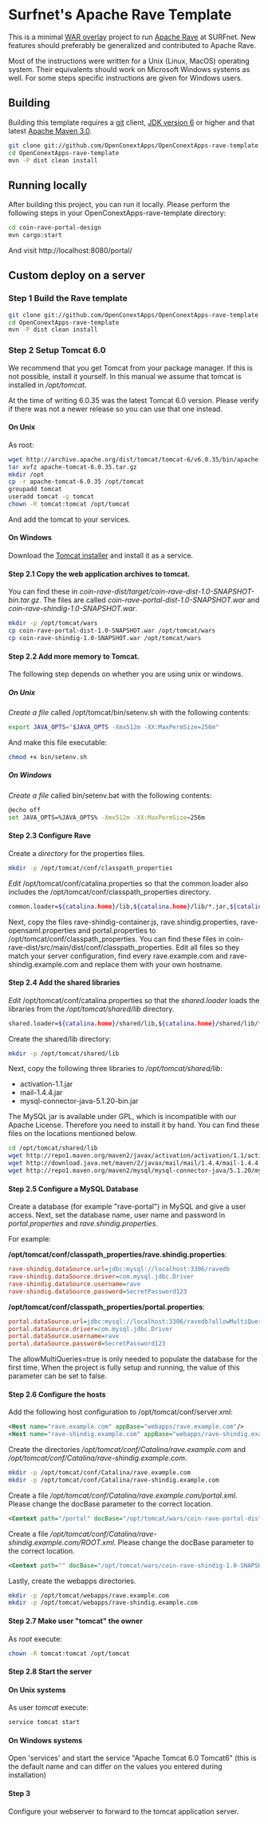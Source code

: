 # Surfnet's Apache Rave Template

This is a minimal [WAR overlay](http://maven.apache.org/plugins/maven-war-plugin/overlays.html) project to run
[Apache Rave](http://rave.apache.org/) at SURFnet.
New features should preferably be generalized and contributed to Apache Rave.

Most of the instructions were written for a Unix (Linux, MacOS) operating system. Their equivalents should work on
Microsoft Windows systems as well. For some steps specific instructions are given for Windows users.

## Building

Building this template requires a [git](http://git-scm.com/) client,
[JDK version 6](http://www.oracle.com/technetwork/java/javase/downloads/index.html) or higher and that latest
[Apache Maven 3.0](http://maven.apache.org/download.html).

```bash
git clone git://github.com/OpenConextApps/OpenConextApps-rave-template.git
cd OpenConextApps-rave-template
mvn -P dist clean install
```

## Running locally

After building this project, you can run it locally.
Please perform the following steps in your OpenConextApps-rave-template directory:

```bash
cd coin-rave-portal-design
mvn cargo:start
```

And visit http://localhost:8080/portal/

## Custom deploy on a server

### Step 1 Build the Rave template

```bash
git clone git://github.com/OpenConextApps/OpenConextApps-rave-template.git
cd OpenConextApps-rave-template
mvn -P dist clean install
```

### Step 2 Setup Tomcat 6.0

We recommend that you get Tomcat from your package manager.
If this is not possible, install it yourself.
In this manual we assume that tomcat is installed in */opt/tomcat*.

At the time of writing 6.0.35 was the latest Tomcat 6.0 version.
Please verify if there was not a newer release so you can use that one instead.

#### On Unix

As root:

```bash
wget http://archive.apache.org/dist/tomcat/tomcat-6/v6.0.35/bin/apache-tomcat-6.0.35.tar.gz
tar xvfz apache-tomcat-6.0.35.tar.gz
mkdir /opt
cp -r apache-tomcat-6.0.35 /opt/tomcat
groupadd tomcat
useradd tomcat -g tomcat
chown -R tomcat:tomcat /opt/tomcat
```

And add the tomcat to your services.

#### On Windows

Download the [Tomcat installer](http://archive.apache.org/dist/tomcat/tomcat-6/v6.0.35/bin/apache-tomcat-6.0.35.exe) and
install it as a service.

#### Step 2.1 Copy the web application archives to tomcat.

You can find these in *coin-rave-dist/target/coin-rave-dist-1.0-SNAPSHOT-bin.tar.gz*.
The files are called *coin-rave-portal-dist-1.0-SNAPSHOT.war* and *coin-rave-shindig-1.0-SNAPSHOT.war*.

```bash
mkdir -p /opt/tomcat/wars
cp coin-rave-portal-dist-1.0-SNAPSHOT.war /opt/tomcat/wars
cp coin-rave-shindig-1.0-SNAPSHOT.war /opt/tomcat/wars
```

#### Step 2.2 Add more memory to Tomcat.

The following step depends on whether you are using unix or windows.

##### On Unix

*Create a file* called /opt/tomcat/bin/setenv.sh with the following contents:

```bash
export JAVA_OPTS="$JAVA_OPTS -Xmx512m -XX:MaxPermSize=256m"
```

And make this file executable:

```bash
chmod +x bin/setenv.sh
```

##### On Windows

*Create a file* called bin/setenv.bat with the following contents:

```bash
@echo off
set JAVA_OPTS=%JAVA_OPTS% -Xmx512m -XX:MaxPermSize=256m
```

#### Step 2.3 Configure Rave

Create a *directory* for the properties files.

```bash
mkdir -p /opt/tomcat/conf/classpath_properties
```

*Edit* /opt/tomcat/conf/catalina.properties so that the common.loader also includes the /opt/tomcat/conf/classpath_properties directory.

```bash
common.loader=${catalina.home}/lib,${catalina.home}/lib/*.jar,${catalina.home}/conf/classpath_properties
```

Next, copy the files rave-shindig-container.js, rave.shindig.properties, rave-opensaml.properties and portal.properties to /opt/tomcat/conf/classpath_properties.
You can find these files in coin-rave-dist/src/main/dist/conf/classpath_properties.
Edit all files so they match your server configuration, find every rave.example.com and rave-shindig.example.com and replace them with your own hostname.

#### Step 2.4 Add the shared libraries

*Edit* /opt/tomcat/conf/catalina.properties so that the *shared.loader* loads the libraries from the */opt/tomcat/shared/lib* directory.

```bash
shared.loader=${catalina.home}/shared/lib,${catalina.home}/shared/lib/*.jar
```

Create the shared/lib directory:

```bash
mkdir -p /opt/tomcat/shared/lib
```

Next, copy the following three libraries to */opt/tomcat/shared/lib*:

* activation-1.1.jar
* mail-1.4.4.jar
* mysql-connector-java-5.1.20-bin.jar

The MySQL jar is available under GPL, which is incompatible with our Apache License. Therefore you need to install it
by hand. You can find these files on the locations mentioned below.

```bash
cd /opt/tomcat/shared/lib
wget http://repo1.maven.org/maven2/javax/activation/activation/1.1/activation-1.1.jar
wget http://download.java.net/maven/2/javax/mail/mail/1.4.4/mail-1.4.4.jar
wget http://repo1.maven.org/maven2/mysql/mysql-connector-java/5.1.20/mysql-connector-java-5.1.20.jar
```

#### Step 2.5 Configure a MySQL Database

Create a database (for example "rave-portal") in MySQL and give a user access.
Next, set the database name, user name and password in *portal.properties* and *rave.shindig.properties*.

For example:

**/opt/tomcat/conf/classpath_properties/rave.shindig.properties**:
```ini
rave-shindig.dataSource.url=jdbc:mysql://localhost:3306/ravedb
rave-shindig.dataSource.driver=com.mysql.jdbc.Driver
rave-shindig.dataSource.username=rave
rave-shindig.dataSource.password=SecretPassword123
```

**/opt/tomcat/conf/classpath_properties/portal.properties**:
```ini
portal.dataSource.url=jdbc:mysql://localhost:3306/ravedb?allowMultiQueries=true
portal.dataSource.driver=com.mysql.jdbc.Driver
portal.dataSource.username=rave
portal.dataSource.password=SecretPassword123
```

The allowMultiQueries=true is only needed to populate the database for the first time. When the project is fully setup
and running, the value of this parameter can be set to false.

#### Step 2.6 Configure the hosts

Add the following host configuration to /opt/tomcat/conf/server.xml:

```xml
<Host name="rave.example.com" appBase="webapps/rave.example.com"/>
<Host name="rave-shindig.example.com" appBase="webapps/rave-shindig.example.com"/>
```

Create the directories */opt/tomcat/conf/Catalina/rave.example.com* and */opt/tomcat/conf/Catalina/rave-shindig.example.com*.

```bash
mkdir -p /opt/tomcat/conf/Catalina/rave.example.com
mkdir -p /opt/tomcat/conf/Catalina/rave-shindig.example.com
```

Create a file */opt/tomcat/conf/Catalina/rave.example.com/portal.xml*.
Please change the docBase parameter to the correct location.

```xml
<Context path="/portal" docBase="/opt/tomcat/wars/coin-rave-portal-dist-1.0-SNAPSHOT.war"/>
```

Create a file */opt/tomcat/conf/Catalina/rave-shindig.example.com/ROOT.xml*.
Please change the docBase parameter to the correct location.

```xml
<Context path="" docBase="/opt/tomcat/wars/coin-rave-shindig-1.0-SNAPSHOT.war"/>
```

Lastly, create the webapps directories.

```bash
mkdir -p /opt/tomcat/webapps/rave.example.com
mkdir -p /opt/tomcat/webapps/rave-shindig.example.com
```

#### Step 2.7 Make user "tomcat" the owner

As *root* execute:

```bash
chown -R tomcat:tomcat /opt/tomcat
```

#### Step 2.8 Start the server

#### On Unix systems

As user *tomcat* execute:

```bash
service tomcat start
```

#### On Windows systems

Open 'services' and start the service "Apache Tomcat 6.0 Tomcat6" (this is the default 
name and can differ on the values you entered during installation)

#### Step 3

Configure your webserver to forward to the tomcat application server.